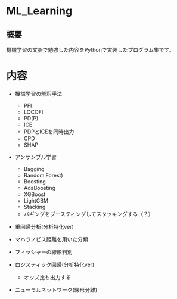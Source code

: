 # ML_Learning

## 概要
機械学習の文脈で勉強した内容をPythonで実装したプログラム集です。

# 内容
- 機械学習の解釈手法
  - PFI
  - LOCOFI
  - PD(P)
  - ICE
  - PDPとICEを同時出力
  - CPD
  - SHAP
- アンサンブル学習
  - Bagging
  - Random Forest)
  - Boosting
  - AdaBoosting
  - XGBoost
  - LightGBM
  - Stacking
  - バギングをブースティングしてスタッキングする（？）

- 重回帰分析(分析特化ver)
- マハラノビス距離を用いた分類
- フィッシャーの線形判別
- ロジスティック回帰(分析特化ver)
  - オッズ比も出力する
- ニューラルネットワーク(線形分離)
